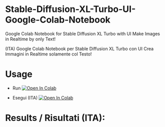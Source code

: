# Stable-Diffusion-XL-Turbo-UI-Google-Colab-Notebook
Google Colab Notebook for Stable Diffusion XL Turbo with UI
Make Images in Realtime by only Text!

(ITA) Google Colab Notebook per Stable Diffusion XL Turbo con UI
Crea Immagini in Realtime solamente col Testo!

# Usage
- Run  <a target="_blank" href="https://colab.research.google.com/github/Nick088Official/Stable-Diffusion-XL-Turbo-UI-Google-Colab-Notebook/blob/main/SDXL_Turbo_Modified.ipynb">
  <img src="https://colab.research.google.com/assets/colab-badge.svg" alt="Open In Colab"/>
</a>

- Esegui (ITA) <a target="_blank" href="https://colab.research.google.com/github/Nick088Official/Stable-Diffusion-XL-Turbo-UI-Google-Colab-Notebook/blob/main/SDXL_Turbo_Modificata_ITA.ipynb">
  <img src="https://colab.research.google.com/assets/colab-badge.svg" alt="Open In Colab"/>
</a>

# Results / Risultati (ITA):
